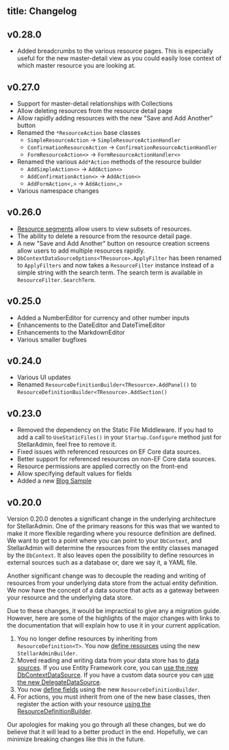 title: Changelog
---

## v0.28.0

* Added breadcrumbs to the various resource pages. This is especially useful for the new master-detail view as you could easily lose context of which master resource you are looking at.

## v0.27.0

* Support for master-detail relationships with Collections
* Allow deleting resources from the resource detail page
* Allow rapidly adding resources with the new "Save and Add Another" button
* Renamed the `*ResourceAction` base classes
    - `SimpleResourceAction` -> `SimpleResourceActionHandler`
    - `ConfirmationResourceAction` -> `ConfirmationResourceActionHandler`
    - `FormResourceAction<>` -> `FormResourceActionHandler<>`
* Renamed the various `Add*Action` methods of the resource builder
    - `AddSimpleAction<>` -> `AddAction<>`
    - `AddConfirmationAction<>` -> `AddAction<>`
    - `AddFormAction<,>` -> `AddAction<,>`
* Various namespace changes

## v0.26.0

* [Resource segments](/docs/concepts/filtering/segments) allow users to view subsets of resources. 
* The ability to delete a resource from the resource detail page.
* A new "Save and Add Another" button on resource creation screens allow users to add multiple resources rapidly.
* `DbContextDataSourceOptions<TResource>.ApplyFilter` has been renamed to `ApplyFilters` and now takes a `ResourceFilter` instance instead of a simple string with the search term. The search term is available in `ResourceFilter.SearchTerm`.

## v0.25.0

* Added a NumberEditor for currency and other number inputs
* Enhancements to the DateEditor and DateTimeEditor
* Enhancements to the MarkdownEditor 
* Various smaller bugfixes

## v0.24.0

* Various UI updates
* Renamed `ResourceDefinitionBuilder<TResource>.AddPanel()` to `ResourceDefinitionBuilder<TResource>.AddSection()`

## v0.23.0

* Removed the dependency on the Static File Middleware. If you had to add a call to `UseStaticFiles()` in your `Startup.Configure` method just for StellarAdmin, feel free to remove it.
* Fixed issues with referenced resources on EF Core data sources.
* Better support for referenced resources on non-EF Core data sources.
* Resource permissions are applied correctly on the front-end
* Allow specifying default values for fields
* Added a new [Blog Sample](https://github.com/stellar-admin/samples)

## v0.20.0

Version 0.20.0 denotes a significant change in the underlying architecture for StellarAdmin. One of the primary reasons for this was that we wanted to make it more flexible regarding where you resource definition are defined. We want to get to a point where you can point to your `DbContext`, and StellarAdmin will determine the resources from the entity classes managed by the `DbContext`. It also leaves open the possibility to define resources in external sources such as a database or, dare we say it, a YAML file.

Another significant change was to decouple the reading and writing of resources from your underlying data store from the actual entity definition. We now have the concept of a data source that acts as a gateway between your resource and the underlying data store.

Due to these changes, it would be impractical to give any a migration guide. However, here are some of the highlights of the major changes with links to the documentation that will explain how to use it in your current application.

1. You no longer define resources by inheriting from `ResourceDefinition<T>`. You now [define resources](xref:define-resources) using the new `StellarAdminBuilder`.
1. Moved reading and writing data from your data store has to [data sources](xref:datasources-overview). If you use Entity Framework core, you can [use the new DbContextDataSource](xref:datasources-overview#using-the-dbcontextdatasource). If you have a custom data source you can [use the new DelegateDataSource](xref:datasources-overview#using-the-delegatedatasource).
1. You now [define fields](xref:fields-overview) using the new `ResourceDefinitionBuilder`.
1. For actions, you must inherit from one of the new base classes, then register the action with your resource [using the ResourceDefinitionBuilder](xref:actions-intro).

Our apologies for making you go through all these changes, but we do believe that it will lead to a better product in the end. Hopefully, we can minimize breaking changes like this in the future.